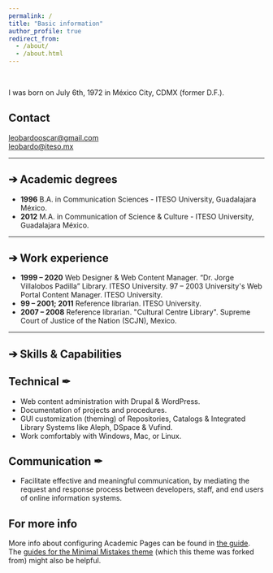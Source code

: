 ```yaml
---
permalink: /
title: "Basic information"
author_profile: true
redirect_from: 
  - /about/
  - /about.html
---
```


<br />

I was born on July 6th, 1972 in México City, CDMX (former D.F.). 

## Contact

leobardooscar@gmail.com
<br />
leobardo@iteso.mx

---

## &#10132; Academic degrees


+ **1996**	B.A. in Communication Sciences - ITESO University, Guadalajara México.
+ **2012**	M.A. in Communication of Science & Culture - ITESO University, Guadalajara México.

---

## &#10132; Work experience


+ **1999 – 2020** Web Designer & Web Content Manager. “Dr. Jorge Villalobos Padilla” Library. ITESO University. 97 – 2003 University's Web Portal Content Manager. ITESO University. 
+ **99 – 2001; 2011** Reference librarian. ITESO University.
+ **2007 – 2008** Reference librarian. "Cultural Centre Library". Supreme Court of Justice of the Nation (SCJN), Mexico.

---

## &#10132; Skills & Capabilities


## Technical &#10002;
+ Web content administration with Drupal & WordPress.
+ Documentation of projects and procedures.
+ GUI customization (theming) of Repositories, Catalogs & Integrated Library Systems like Aleph, DSpace & Vufind.
+ Work comfortably with Windows, Mac, or Linux.

## Communication &#10002;
+ Facilitate effective and meaningful communication, by mediating the request and response process between developers, staff, and end users of online information systems.


## For more info

More info about configuring Academic Pages can be found in [the guide](https://academicpages.github.io/markdown/). The [guides for the Minimal Mistakes theme](https://mmistakes.github.io/minimal-mistakes/docs/configuration/) (which this theme was forked from) might also be helpful.
